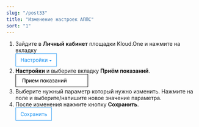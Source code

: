 ```yaml
---
slug: "/post33"
title: "Изменение настроек АППС"
sort: "1"
---
```


1. Зайдите в **Личный кабинет** площадки Kloud.One и нажмите на вкладку  
![Картинка](./images/butt_settings.png "Модуль Kloud.One: Отчёты")  
1. **Настройки** и выберите вкладку **Приём показаний**.  
![Картинка](./images/butt_apps.png "Модуль Kloud.One: Отчёты")  
1. Выберите нужный параметр который нужно изменить. Нажмите на поле и выберите/напишите новое значение параметра. 
3. После изменения нажмите кнопку **Сохранить**.  
![Картинка](./images/butt_save.png "Модуль Kloud.One: Отчёты")  